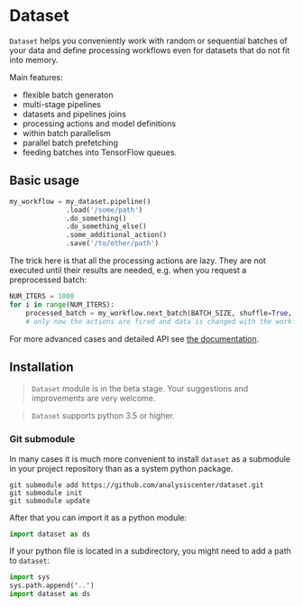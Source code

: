 # Dataset

`Dataset` helps you conveniently work with random or sequential batches of your data
and define processing workflows even for datasets that do not fit into memory.

Main features:
- flexible batch generaton
- multi-stage pipelines
- datasets and pipelines joins
- processing actions and model definitions
- within batch parallelism
- parallel batch prefetching
- feeding batches into TensorFlow queues.


## Basic usage

```python
my_workflow = my_dataset.pipeline()
              .load('/some/path')
              .do_something()
              .do_something_else()
              .some_additional_action()
              .save('/to/other/path')
```
The trick here is that all the processing actions are lazy. They are not executed until their results are needed, e.g. when you request a preprocessed batch:
```python
NUM_ITERS = 1000
for i in range(NUM_ITERS):
    processed_batch = my_workflow.next_batch(BATCH_SIZE, shuffle=True, n_epochs=None)
    # only now the actions are fired and data is changed with the workflow defined earlier
```

For more advanced cases and detailed API see [the documentation](doc/README.md).


## Installation

> `Dataset` module is in the beta stage. Your suggestions and improvements are very welcome.

> `Dataset` supports python 3.5 or higher.


### Git submodule
In many cases it is much more convenient to install `dataset` as a submodule in your project repository than as a system python package.
```
git submodule add https://github.com/analysiscenter/dataset.git
git submodule init
git submodule update
```
After that you can import it as a python module:
```python
import dataset as ds
```

If your python file is located in a subdirectory, you might need to add a path to `dataset`:
```python
import sys
sys.path.append("..")
import dataset as ds
```

